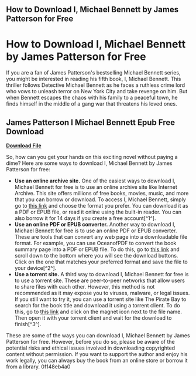 ## How to Download I, Michael Bennett by James Patterson for Free

  
# How to Download I, Michael Bennett by James Patterson for Free
 
If you are a fan of James Patterson's bestselling Michael Bennett series, you might be interested in reading his fifth book, I, Michael Bennett. This thriller follows Detective Michael Bennett as he faces a ruthless crime lord who vows to unleash terror on New York City and take revenge on him. But when Bennett escapes the chaos with his family to a peaceful town, he finds himself in the middle of a gang war that threatens his loved ones.
 
## James Patterson I Michael Bennett Epub Free Download


[**Download File**](https://www.google.com/url?q=https%3A%2F%2Fgeags.com%2F2tKEeg&sa=D&sntz=1&usg=AOvVaw11Mv5snbaUfKbusKG6RC18)

 
So, how can you get your hands on this exciting novel without paying a dime? Here are some ways to download I, Michael Bennett by James Patterson for free:
 
- **Use an online archive site.** One of the easiest ways to download I, Michael Bennett for free is to use an online archive site like Internet Archive. This site offers millions of free books, movies, music, and more that you can borrow or download. To access I, Michael Bennett, simply go to [this link](https://archive.org/details/imichaelbennett0000patt_f4v6) and choose the format you prefer. You can download it as a PDF or EPUB file, or read it online using the built-in reader. You can also borrow it for 14 days if you create a free account[^1^].
- **Use an online PDF or EPUB converter.** Another way to download I, Michael Bennett for free is to use an online PDF or EPUB converter. These are tools that can convert any web page into a downloadable file format. For example, you can use OceanofPDF to convert the book summary page into a PDF or EPUB file. To do this, go to [this link](https://oceanofpdf.com/authors/james-patterson/pdf-epub-i-michael-bennett-michael-bennett-5-download-22247535876/) and scroll down to the bottom where you will see the download buttons. Click on the one that matches your preferred format and save the file to your device[^2^].
- **Use a torrent site.** A third way to download I, Michael Bennett for free is to use a torrent site. These are peer-to-peer networks that allow users to share files with each other. However, this method is not recommended as it may expose you to viruses, malware, or legal issues. If you still want to try it, you can use a torrent site like The Pirate Bay to search for the book title and download it using a torrent client. To do this, go to [this link](https://www.wonderlands.ca/group/wonderland/discussion/69a9d82a-8e29-48d0-af00-628c60c28925) and click on the magnet icon next to the file name. Then open it with your torrent client and wait for the download to finish[^3^].

These are some of the ways you can download I, Michael Bennett by James Patterson for free. However, before you do so, please be aware of the potential risks and ethical issues involved in downloading copyrighted content without permission. If you want to support the author and enjoy his work legally, you can always buy the book from an online store or borrow it from a library.
 0f148eb4a0
